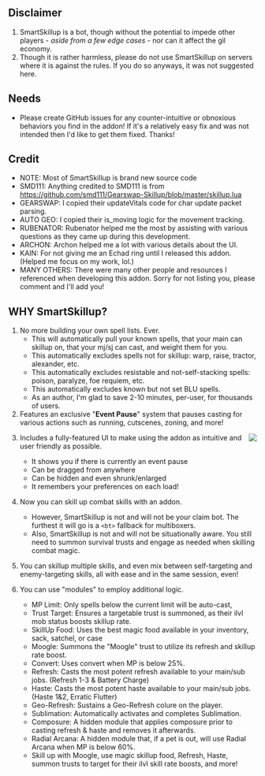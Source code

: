 ## Disclaimer
1. SmartSkillup is a bot, though without the potential to impede other players - _aside from a few edge cases_ - nor can it affect the gil economy.
2. Though it is rather harmless, please do not use SmartSkillup on servers where it is against the rules. If you do so anyways, it was not suggested here.

## Needs
 - Please create GitHub issues for any counter-intuitive or obnoxious behaviors you find in the addon! If it's a relatively easy fix and was not intended then I'd like to get them fixed. Thanks!

## Credit
 - NOTE: Most of SmartSkillup is brand new source code
 - SMD111: Anything credited to SMD111 is from https://github.com/smd111/Gearswap-Skillup/blob/master/skillup.lua
 - GEARSWAP: I copied their updateVitals code for char update packet parsing.
 - AUTO GEO: I copied their is_moving logic for the movement tracking.
 - RUBENATOR: Rubenator helped me the most by assisting with various questions as they came up during this development.
 - ARCHON: Archon helped me a lot with various details about the UI.
 - KAIN: For not giving me an Echad ring until I released this addon. (Helped me focus on my work, lol.)
 - MANY OTHERS: There were many other people and resources I referenced when developing this addon. Sorry for not listing you, please comment and I'll add you!


## WHY SmartSkillup?
 1. No more building your own spell lists. Ever.
     - This will automatically pull your known spells, that your main can skillup on, that your mj/sj can cast, and weight them for you.
     - This automatically excludes spells not for skillup: warp, raise, tractor, alexander, etc.
     - This automatically excludes resistable and not-self-stacking spells: poison, paralyze, foe requiem, etc.
     - This automatically excludes known but not set BLU spells.
     - As an author, I'm glad to save 2-10 minutes, per-user, for thousands of users.
 2. Features an exclusive "**Event Pause**" system that pauses casting for various actions such as running, cutscenes, zoning, and more!
 <img align="right" src="https://user-images.githubusercontent.com/107378114/182002464-60b57bb7-f134-4f5f-b1d4-4e07b96a8363.png">
 
 3. Includes a fully-featured UI to make using the addon as intuitive and user friendly as possible.
      - It shows you if there is currently an event pause
      - Can be dragged from anywhere
      - Can be hidden and even shrunk/enlarged
      - It remembers your preferences on each load!

 4. Now you can skill up combat skills with an addon.
     - However, SmartSkillup is not and will not be your claim bot. The furthest it will go is a `<bt>` fallback for multiboxers.
     - Also, SmartSkillup is not and will not be situationally aware. You still need to summon survival trusts and engage as needed when skilling combat magic.
 5. You can skillup multiple skills, and even mix between self-targeting and enemy-targeting skills, all with ease and in the same session, even!
 6. You can use "modules" to employ additional logic.
     - MP Limit:      Only spells below the current limit will be auto-cast,
     - Trust Target:  Ensures a targetable trust is summoned, as their ilvl mob status boosts skillup rate.
     - SkillUp Food:  Uses the best magic food available in your inventory, sack, satchel, or case
     - Moogle:        Summons the "Moogle" trust to utilize its refresh and skillup rate boost.
     - Convert:       Uses convert when MP is below 25%.
     - Refresh:       Casts the most potent refresh available to your main/sub jobs. (Refresh 1-3 & Battery Charge)
     - Haste:         Casts the most potent haste available to your main/sub jobs. (Haste 1&2, Erratic Flutter)
     - Geo-Refresh:   Sustains a Geo-Refresh colure on the player.
     - Sublimation:   Automatically activates and completes Sublimation.
     - Composure:     A hidden module that applies composure prior to casting refresh & haste and removes it afterwards.
     - Radial Arcana: A hidden module that, if a pet is out, will use Radial Arcana when MP is below 60%.
     - Skill up with Moogle, use magic skillup food, Refresh, Haste, summon trusts to target for their ilvl skill rate boosts, and more!
